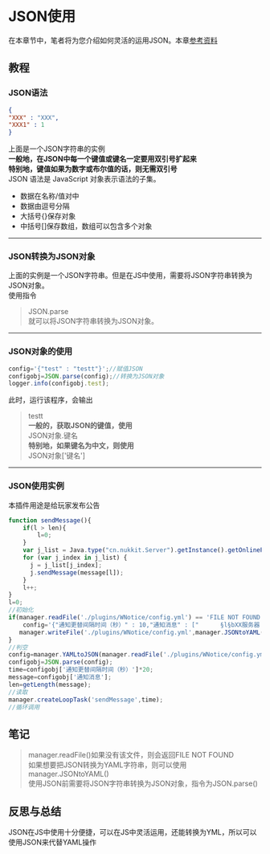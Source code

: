 # JSON使用  
在本章节中，笔者将为您介绍如何灵活的运用JSON。本章[参考资料]([https://www.runoob.com/json](https://www.runoob.com/json))  
## 教程  
### JSON语法  
~~~json
{  
"XXX" : "XXX",  
"XXX1" : 1  
}  
~~~  
上面是一个JSON字符串的实例  
**一般地，在JSON中每一个键值或键名一定要用双引号扩起来**  
**特别地，键值如果为数字或布尔值的话，则无需双引号**  
JSON 语法是 JavaScript 对象表示语法的子集。  
*   数据在名称/值对中  
*   数据由逗号分隔  
*   大括号{}保存对象  
*   中括号\[\]保存数组，数组可以包含多个对象  
****  
### JSON转换为JSON对象  
上面的实例是一个JSON字符串。但是在JS中使用，需要将JSON字符串转换为JSON对象。  
使用指令  
>JSON.parse  
就可以将JSON字符串转换为JSON对象。  
****  
### JSON对象的使用  
~~~javascript
config='{"test" : "testt"}';//赋值JSON  
configobj=JSON.parse(config);//转换为JSON对象  
logger.info(configobj.test);  
~~~  
此时，运行该程序，会输出  
>testt  
**一般的，获取JSON的键值，使用**  
>JSON对象.键名  
**特别地，如果键名为中文，则使用**  
>JSON对象['键名']  
****  
### JSON使用实例  
本插件用途是给玩家发布公告  
~~~javascript
function sendMessage(){  
    if(l > len){  
        l=0;  
    }  
    var j_list = Java.type("cn.nukkit.Server").getInstance().getOnlinePlayers().values().toArray();  
    for (var j_index in j_list) {  
      j = j_list[j_index];  
      j.sendMessage(message[l]);  
    }  
    l++;  
}  
l=0;  
//初始化  
if(manager.readFile('./plugins/WNotice/config.yml') == 'FILE NOT FOUND'){  
    config='{"通知更替间隔时间（秒）" : 10,"通知消息" : ["      §l§bXX服务器 (>_<)\n          §e在游戏中使用  §f/report <玩家ID>\n            §c来举报作弊/非法组队/非法装备/非法RMB交易\n            §6欢迎大家进行举报监督，共创美好的游戏环境～"]}';  
   manager.writeFile('./plugins/WNotice/config.yml',manager.JSONtoYAML(config));  
}  
//判空  
config=manager.YAMLtoJSON(manager.readFile('./plugins/WNotice/config.yml'));  
configobj=JSON.parse(config);  
time=configobj['通知更替间隔时间（秒）']*20;  
message=configobj['通知消息'];  
len=getLength(message);  
//读取  
manager.createLoopTask('sendMessage',time);  
//循环调用  
~~~  
## 笔记  
>manager.readFile()如果没有该文件，则会返回FILE NOT FOUND  
>如果想要把JSON转换为YAML字符串，则可以使用manager.JSONtoYAML()  
>使用JSON前需要将JSON字符串转换为JSON对象，指令为JSON.parse()  
## 反思与总结  
JSON在JS中使用十分便捷，可以在JS中灵活运用，还能转换为YML，所以可以使用JSON来代替YAML操作